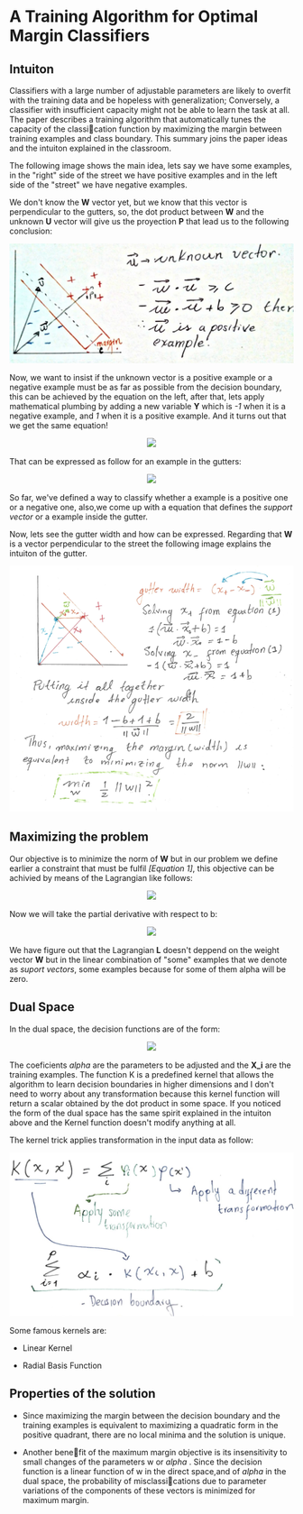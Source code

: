 # A Training Algorithm for Optimal Margin Classifiers


## Intuiton

Classifiers with a large number of adjustable parameters are likely to overfit with the training data and be hopeless with generalization; Conversely, a classifier with insufficient capacity might not be able to learn the task at all.
The paper describes a training algorithm that automatically tunes the capacity of the classication function by maximizing the margin between training examples and class boundary. This summary joins the paper ideas and the intuiton explained in the classroom.

The following image shows the main idea, lets say we have some examples, in the "right" side of the street we have positive examples and in the left side of the "street" we have negative examples.

We don't know the **W** vector yet, but we know that this vector is perpendicular to the gutters, so, the dot product between **W** and the unknown **U** vector will give us the proyection **P** that lead us to the following conclusion:

<img src="./images/margin_2.jpeg">

Now, we want to insist if the unknown vector is a positive example or a negative example must be as far as possible from the decision boundary, this can be achieved by the equation on the left, after that, lets apply mathematical plumbing by adding a new variable **Y** which is _-1_ when it is  a negative example, and _1_ when it is a positive example. And it turns out that we get the same equation!

<div style="text-align:center"><img src ="http://latex.codecogs.com/gif.latex?%5CLARGE%20W%20*%20%5Cvec%7BX%7D_&plus;%20&plus;%20b%20%5Cge%201%20%5Chspace%7B10mm%7D%20Y%20%28W%20*%20%5Cvec%7BX%7D_&plus;%20&plus;%20b%29%20%5Cge%201%20%5C%5C%20W%20*%20%5Cvec%7BX%7D_-%20&plus;%20b%20%5Cle%20-1%20%5Chspace%7B10mm%7D%20Y%28W%20*%20%5Cvec%7BX%7D_-%20&plus;%20b%29%20%5Cge%201"/></div>

That can be expressed as follow for an example in the gutters:

<div style="text-align:center"><img src ="http://latex.codecogs.com/gif.latex?%5CLARGE%20Y%28W%20*%20%5Cvec%7BX%7D%20&plus;%20b%29%20%3D%201%20%5Chspace%7B10mm%7D%20%281%29"/></div>

So far, we've defined a way to classify whether a example is a positive one or a negative one, also,we come up with a equation that defines the _support vector_ or a example inside the gutter.

Now, lets see the gutter width and how can be expressed. Regarding that **W** is a vector perpendicular to the street the following image explains the intuiton of the gutter.

![](./images/gutters.png)

## Maximizing the problem

Our objective is to minimize the norm of **W** but in our problem we define earlier a constraint that must be fulfil  _[Equation 1]_, this objective can be achivied by means of the Lagrangian like follows:

<!---
Latex Snippet to the image below
[([L = \frac{1}{2} ||W||^2 - \sum_{i=1}^{p} \alpha_i [y_i(\vec{W * \vec{X_i} +b))] \\ \text{Subject to } \alpha_i \ge 0 \\ \\ \frac{\partial L}{\partial \vec{W}} =  W - \sum_{i=1}^{p} \alpha_i y_i \vec{X_i} = 0 \\ \\ hence, \vspace{23mm}  W = \sum_{i=1}^{p} \alpha_i y_i \vec{X_i}])]
-->
<div style="text-align:center"><img src ="http://latex.codecogs.com/gif.latex?%5Clarge%20L%20%3D%20%5Cfrac%7B1%7D%7B2%7D%20%7C%7CW%7C%7C%5E2%20-%20%5Csum_%7Bi%3D1%7D%5E%7Bp%7D%20%5Calpha_i%20%5By_i%28%5Cvec%7BW%7D%20*%20%5Cvec%7BX_i%7D%20&plus;b%29%29%5D%20%5C%5C%20%5Ctext%7BSubject%20to%20%7D%20%5Calpha_i%20%5Cge%200%20%5C%5C%20%5C%5C%20%5Cfrac%7B%5Cpartial%20L%7D%7B%5Cpartial%20%5Cvec%7BW%7D%7D%20%3D%20W%20-%20%5Csum_%7Bi%3D1%7D%5E%7Bp%7D%20%5Calpha_i%20y_i%20%5Cvec%7BX_i%7D%20%3D%200%20%5C%5C%20%5C%5C%20hence%2C%20%5Cvspace%7B23mm%7D%20W%20%3D%20%5Csum_%7Bi%3D1%7D%5E%7Bp%7D%20%5Calpha_i%20y_i%20%5Cvec%7BX_i%7D"/></div>

Now we will take the partial derivative with respect to b:

<!---
Latex Snippet to the image below
L = \frac{1}{2} ||W||^2 - \sum_{i=1}^{p} \alpha_i [y_i(\vec{W} * \vec{X_i} +b))] \\ 
\frac{\partial L}{\partial b} = - \sum_{i=1}^{p} \alpha_i y_i = 0
-->
<div style="text-align:center"><img src ="http://latex.codecogs.com/gif.latex?%5Clarge%20L%20%3D%20%5Cfrac%7B1%7D%7B2%7D%20%7C%7CW%7C%7C%5E2%20-%20%5Csum_%7Bi%3D1%7D%5E%7Bp%7D%20%5Calpha_i%20%5By_i%28%5Cvec%7BW%7D%20*%20%5Cvec%7BX_i%7D%20&plus;b%29%29%5D%20%5C%5C%20%5Cfrac%7B%5Cpartial%20L%7D%7B%5Cpartial%20b%7D%20%3D%20-%20%5Csum_%7Bi%3D1%7D%5E%7Bp%7D%20%5Calpha_i%20y_i%20%3D%200"/></div>

We have figure out that the Lagrangian **L** doesn't deppend on the weight vector **W** but in the  linear combination of "some" examples that we denote as _suport vectors_, some examples because for some of them alpha will be zero.

## Dual Space

In the dual space, the decision functions are of the form:

<div style="text-align:center"><img src ="http://latex.codecogs.com/gif.latex?%5Clarge%20%5Csum_%7Bi%3D1%7D%5E%7Bp%7D%20%5Calpha_i%20K%28X_i%2C%20%5Cvec%7BX%7D%29%20&plus;b%5D
"/></div>

The coeficients *alpha* are the parameters to be adjusted and the **X_i** are the training examples. The function K is a predefined kernel that allows the algorithm to learn decision boundaries in higher dimensions and I don't need to worry about any transformation because this kernel function will return a scalar obtained by the dot product in some space. If you noticed the form of the dual space has the same spirit explained in the intuiton above and the Kernel function doesn't modify anything at all.

The kernel trick applies transformation in the input data as follow:

<div style="text-align:center"><img src ="./images/kerneltrick.jpeg"/></div>

Some famous kernels are: 

 * Linear Kernel

 * Radial Basis Function

## Properties of the solution

* Since maximizing the margin between the decision boundary and the training examples is equivalent to maximizing a quadratic form in the positive quadrant, there are no local minima and the solution is unique.

* Another benefit of the maximum margin objective is its insensitivity to small changes of the parameters w or *alpha* . Since the decision function is a linear function of w in the direct space,and of *alpha* in the dual space, the probability of misclassications due to parameter variations of the components of these vectors is minimized for maximum margin.




